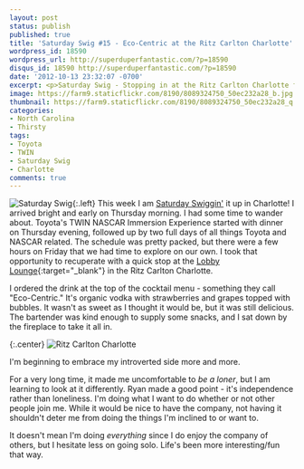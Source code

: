 ```yaml
---
layout: post
status: publish
published: true
title: 'Saturday Swig #15 - Eco-Centric at the Ritz Carlton Charlotte'
wordpress_id: 18590
wordpress_url: http://superduperfantastic.com/?p=18590
disqus_id: 18590 http://superduperfantastic.com/?p=18590
date: '2012-10-13 23:32:07 -0700'
excerpt: <p>Saturday Swig - Stopping in at the Ritz Carlton Charlotte for a quick drink (Eco-Centric) during a weekend of NASCAR and Toyota Women's Influencer Network.</p>
image: https://farm9.staticflickr.com/8190/8089324750_50ec232a28_b.jpg
thumbnail: https://farm9.staticflickr.com/8190/8089324750_50ec232a28_q.jpg
categories:
- North Carolina
- Thirsty
tags:
- Toyota
- TWIN
- Saturday Swig
- Charlotte
comments: true
---
```

![Saturday Swig](https://farm8.staticflickr.com/7240/7322171030_0166725d1c_o.png){:.left} This week I am [Saturday Swiggin'](http://superduperfantastic.com/tag/saturday-swig/ "Saturday Swig") it up in Charlotte! I arrived bright and early on Thursday morning. I had some time to wander about. Toyota's TWIN NASCAR Immersion Experience started with dinner on Thursday evening, followed up by two full days of all things Toyota and NASCAR related. The schedule was pretty packed, but there were a few hours on Friday that we had time to explore on our own. I took that opportunity to recuperate with a quick stop at the [Lobby Lounge](http://www.ritzcarlton.com/en/Properties/Charlotte/Dining/lobby_lounge/Default.htm "Lobby Lounge - Ritz Carlton Charlotte"){:target="_blank"} in the Ritz Carlton Charlotte.

I ordered the drink at the top of the cocktail menu - something they call "Eco-Centric." It's organic vodka with strawberries and grapes topped with bubbles. It wasn't as sweet as I thought it would be, but it was still delicious. The bartender was kind enough to supply some snacks, and I sat down by the fireplace to take it all in.

{:.center}
![Ritz Carlton Charlotte](https://farm9.staticflickr.com/8190/8089324750_50ec232a28_b.jpg)

I'm beginning to embrace my introverted side more and more.

For a very long time, it made me uncomfortable to _be a loner_, but I am learning to look at it differently. Ryan made a good point - it's independence rather than loneliness. I'm doing what I want to do whether or not other people join me. While it would be nice to have the company, not having it shouldn't deter me from doing the things I'm inclined to or want to.

It doesn't mean I'm doing _everything_ since I do enjoy the company of others, but I hesitate less on going solo. Life's been more interesting/fun that way.